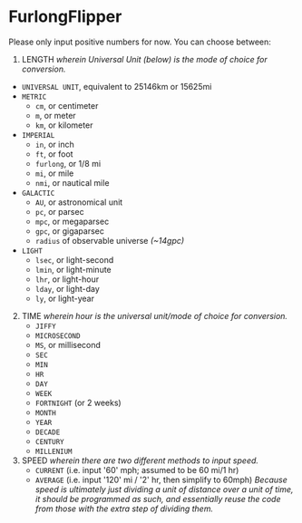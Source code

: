 # FurlongFlipper
Please only input positive numbers for now.
You can choose between:
1. LENGTH _wherein Universal Unit (below) is the mode of choice for conversion._
  - `UNIVERSAL UNIT`, equivalent to 25146km or 15625mi
  - `METRIC`
    - `cm`, or centimeter
    - `m`, or meter
    - `km`, or kilometer
  - `IMPERIAL`
    - `in`, or inch
    - `ft`, or foot
    - `furlong`, or 1/8 mi
    - `mi`, or mile
    - `nmi`, or nautical mile
  - `GALACTIC`
    - `AU`, or astronomical unit
    - `pc`, or parsec
    - `mpc`, or megaparsec
    - `gpc`, or gigaparsec
    - `radius` of observable universe _(~14gpc)_
  - `LIGHT`
    - `lsec`, or light-second
    - `lmin`, or light-minute
    - `lhr`, or light-hour
    - `lday`, or light-day
    - `ly`, or light-year
2. TIME _wherein hour is the universal unit/mode of choice for conversion._
    - `JIFFY`
    - `MICROSECOND`
    - `MS`, or millisecond
    - `SEC`
    - `MIN`
    - `HR`
    - `DAY`
    - `WEEK`
    - `FORTNIGHT` (or 2 weeks)
    - `MONTH`
    - `YEAR`
    - `DECADE`
    - `CENTURY`
    - `MILLENIUM`
3. SPEED _wherein there are two different methods to input speed._
   - `CURRENT` (i.e. input '60' mph; assumed to be 60 mi/1 hr)
   - `AVERAGE` (i.e. input '120' mi / '2' hr, then simplify to 60mph)
_Because speed is ultimately just dividing a unit of distance over a unit of time, it should be programmed as such, and essentially reuse the code from those with the extra step of dividing them._
